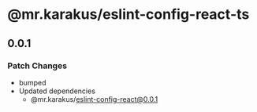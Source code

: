 # @mr.karakus/eslint-config-react-ts

## 0.0.1

### Patch Changes

- bumped
- Updated dependencies
  - @mr.karakus/eslint-config-react@0.0.1
